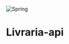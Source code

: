  ![Spring](https://img.shields.io/badge/spring-%236DB33F.svg?style=for-the-badge&logo=spring&logoColor=white)
# Livraria-api
